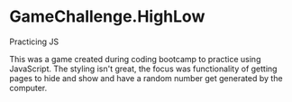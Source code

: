 # GameChallenge.HighLow
Practicing JS

This was a game created during coding bootcamp to practice using JavaScript.  The styling isn't great, the focus was functionality of getting pages to hide and show and have a random number get generated by the computer.
